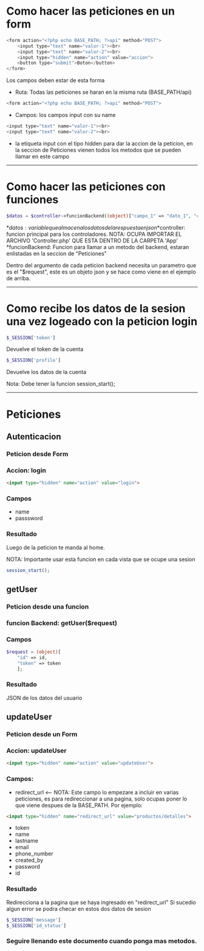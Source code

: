 # Como hacer las peticiones en un form

```php
<form action="<?php echo BASE_PATH; ?>api" method="POST">
    <input type="text" name="valor-1"><br>
    <input type="text" name="valor-2"><br>
    <input type="hidden" name="action" value="accion">
    <button type="submit">Boton</button>
</form>
```
Los campos deben estar de esta forma

* Ruta: Todas las peticiones se haran en la misma ruta (BASE_PATH/api)
```php
<form action="<?php echo BASE_PATH; ?>api" method="POST">
```

* Campos: los campos input con su name
```php
<input type="text" name="valor-1"><br>
<input type="text" name="valor-2"><br>
```

* la etiqueta input con el tipo hidden para dar la accion de la peticion, en la seccion de Peticiones vienen todos los metodos que se pueden llamar en este campo

<hr>

# Como hacer las peticiones con funciones

```php
$datos = $controller->funcionBackend((object)["campo_1" => "dato_1", "campo_2" => "dato_2"])
```

*$datos: variable que almacena los datos de la respuesta en json
*$controller: funcion principal para los controladores. NOTA: OCUPA IMPORTAR EL ARCHIVO 'Controller.php' QUE ESTA DENTRO DE LA CARPETA 'App'
*funcionBackend: Funcion para llamar a un metodo del backend, estaran enlistadas en la seccion de "Peticiones"

Dentro del argumento de cada peticion backend necesita un parametro que es el "$request", este es un objeto json y se hace como viene en el ejemplo de arriba.

<hr>

# Como recibe los datos de la sesion una vez logeado con la peticion login

```php
$_SESSION['token']
```

Devuelve el token de la cuenta

```php
$_SESSION['profile']
```

Devuelve los datos de la cuenta

Nota: Debe tener la funcion session_start();

<hr>

# Peticiones

## Autenticacion

### Peticion desde Form

### Accion: login

```html
<input type="hidden" name="action" value="login">
```

### Campos

* name
* passsword

### Resultado

Luego de la peticion te manda al home.

NOTA: Importante usar esta funcion en cada vista que se ocupe una sesion

```php
session_start();
```

## getUser

### Peticion desde una funcion

### funcion Backend: getUser($request)

### Campos

```php
$request = (object)[
    "id" => id,
    "token" => token
    ];
```

### Resultado

JSON de los datos del usuario

## updateUser

### Peticion desde un Form

### Accion: updateUser

```html
<input type="hidden" name="action" value="updateUser">
```

### Campos:
* redirect_url <-- NOTA: Este campo lo empezare a incluir en varias peticiones, es para redireccionar a una pagina, solo ocupas poner lo que viene despues de la BASE_PATH. Por ejemplo:

```html
<input type="hidden" name="redirect_url" value="productos/detalles">
```

* token
* name
* lastname
* email
* phone_number
* created_by
* password
* id

### Resultado

Redirecciona a la pagina que se haya ingresado en "redirect_url"
Si sucedio algun error se podra checar en estos dos datos de sesion

```php
$_SESSION['message']
$_SESSION['id_status']
```
### Seguire llenando este documento cuando ponga mas metodos.